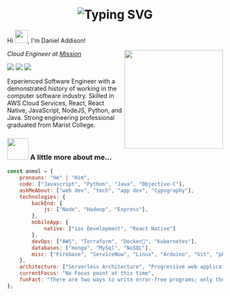 <h1 align='center' href="https://git.io/typing-svg"><img src="https://readme-typing-svg.herokuapp.com?font=Fira+Code&pause=1000&color=7F7F7F&center=true&vCenter=true&width=435&lines=Namaste%2B%F0%9F%99%8F%F0%9F%8F%BF" alt="Typing SVG" /></h1>

<p> Hi <img src="https://slackmojis.com/emojis/41060-mug_waving/download" width="30"/>, I'm Daniel Addison!</p>

<img align='right' src="https://raw.githubusercontent.com/sylnsfar/qrcode/master/example/daftpunktocat-guy_qrcode.gif" width="230">

<p align='left'><em>Cloud Engineer at <a href="https://www.missioncloud.com/">Mission
</a>
</em></p>

<a align='left' href="https://twitter.com/codeda9"><img src="https://img.shields.io/badge/codeda9%20-%231DA1F2.svg?&style=for-the-badge&logo=Twitter&logoColor=white"/></a>
<a align='left' href="https://www.linkedin.com/in/danieladdsn/"><img src="https://img.shields.io/badge/linkedin%20-%230077B5.svg?&style=for-the-badge&logo=linkedin&logoColor=white"/></a>
<a align='left' href="https://danieladdsn.com"><img src ="https://img.shields.io/badge/danieladdsn.com-%23316192.svg?&style=for-the-badge&logo=&logoColor=white"/></a>


<p align="left">
Experienced Software Engineer with a demonstrated history of working in the computer software industry. Skilled in AWS Cloud Services, React, React Native, JavaScript, NodeJS, Python, and Java. Strong engineering professional graduated from Marist College. 
</p>

### <img src="https://media.giphy.com/media/VgCDAzcKvsR6OM0uWg/giphy.gif" width="50"> A little more about me...

```javascript
const anmol = {
    pronouns: "He" | "Him",
    code: ["Javascript", "Python", "Java", "Objective-C"],
    askMeAbout: ["web dev", "tech", "app dev", "typography"],
    technologies: {
        backEnd: {
            js: ["Node", "Hadoop", "Express"],
        },
        mobileApp: {
            native: ["ios Development", "React Native"]
        },
        devOps: ["AWS", "Terraform", "Docker🐳", "Kubernetes"],
        databases: ["mongo", "MySql", "NoSQL"],
        misc: ["Firebase", "ServiceNow", "Linux", "Arduino", "Git", "php"]
    },
    architecture: ["Serverless Architecture", "Progressive web applications", "Single page applications"],
    currentFocus: "No Focus point at this time",
    funFact: "There are two ways to write error-free programs; only the third one works"
};
```
